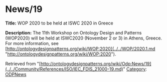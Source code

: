 #  News/19


__Title:__ WOP 2020 to be held at ISWC 2020 in Greece


__Description:__ The 11th Workshop on Ontology Design and Patterns (WOP2020) will be held at ISWC2020 (November 2 or 3) in Athens, Greece. For more information, see [http://ontologydesignpatterns.org/wiki/WOP:2020](../../WOP/2020.1.md "http://ontologydesignpatterns.org/wiki/WOP:2020"). 





Retrieved from "[http://ontologydesignpatterns.org/wiki/Odp:News/19](../../Community/References/ISO/IEC_FDIS_21000-19.md)"
 [Category](http://ontologydesignpatterns.org/wiki/Special:Categories "Special:Categories"): [ODPNews](../../Category/ODPNews.md "Category:ODPNews")